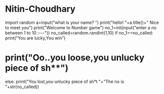 # Nitin-Choudhary
import random
a=input("what is your name? ")
print("hello!  "+a.title()+" Nice to meet you")
print("Welcome to Number game")
no_1=int(input("enter a no between 1 to 10  :---"))
no_called=random.randint(1,10)
if no_1==no_called:
	print("You are lucky,You win")
	

#	print("Oo..you loose,you unlucky piece of sh**")
else:
	print("You lost,you unlucky piece of sh*t "+"The no is "+str(no_called))
	

	
